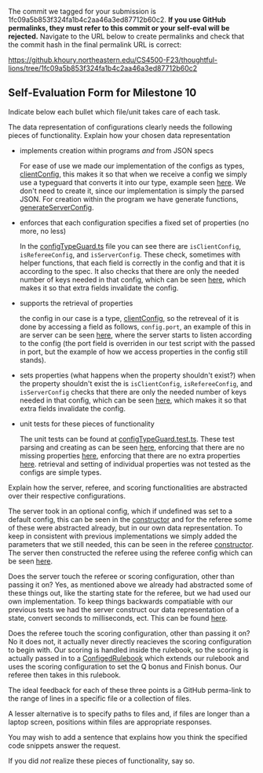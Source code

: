 The commit we tagged for your submission is 1fc09a5b853f324fa1b4c2aa46a3ed87712b60c2.
**If you use GitHub permalinks, they must refer to this commit or your self-eval will be rejected.**
Navigate to the URL below to create permalinks and check that the commit hash in the final permalink URL is correct:

https://github.khoury.northeastern.edu/CS4500-F23/thoughtful-lions/tree/1fc09a5b853f324fa1b4c2aa46a3ed87712b60c2

## Self-Evaluation Form for Milestone 10

Indicate below each bullet which file/unit takes care of each task.

The data representation of configurations clearly needs the following
pieces of functionality. Explain how your chosen data representation 

- implements creation within programs _and_ from JSON specs 

  For ease of use we made our implementation of the configs as types, [clientConfig](https://github.khoury.northeastern.edu/CS4500-F23/thoughtful-lions/blob/1fc09a5b853f324fa1b4c2aa46a3ed87712b60c2/Q/src/json/config/clientConfig.ts#L24-L30), this makes it so that when we receive a config we simply use a typeguard that converts it into our type, example seen [here](https://github.khoury.northeastern.edu/CS4500-F23/thoughtful-lions/blob/1fc09a5b853f324fa1b4c2aa46a3ed87712b60c2/Q/src/electron/main/configRunner.ts#L48). We don't need to create it, since our implementation is simply the parsed JSON. For creation within the program we have generate functions, [generateServerConfig](https://github.khoury.northeastern.edu/CS4500-F23/thoughtful-lions/blob/1fc09a5b853f324fa1b4c2aa46a3ed87712b60c2/Q/src/json/config/serverConfig.ts#L33-L49).

- enforces that each configuration specifies a fixed set of properties (no more, no less)
  
  In the [configTypeGuard.ts](https://github.khoury.northeastern.edu/CS4500-F23/thoughtful-lions/blob/1fc09a5b853f324fa1b4c2aa46a3ed87712b60c2/Q/src/json/config/configTypeGuard.ts#L6-L161) file you can see there are `isClientConfig`, `isRefereeConfig`, and `isServerConfig`. These check, sometimes with helper functions, that each field is correctly in the config and that it is according to the spec. It also checks that there are only the needed number of keys needed in that config, which can be seen [here](https://github.khoury.northeastern.edu/CS4500-F23/thoughtful-lions/blob/1fc09a5b853f324fa1b4c2aa46a3ed87712b60c2/Q/src/json/config/configTypeGuard.ts#L72), which makes it so that extra fields invalidate the config. 
  
- supports the retrieval of properties 
  
  the config in our case is a type, [clientConfig](https://github.khoury.northeastern.edu/CS4500-F23/thoughtful-lions/blob/1fc09a5b853f324fa1b4c2aa46a3ed87712b60c2/Q/src/json/config/clientConfig.ts#L24-L30), so the retreveal of it is done by accessing a field as follows, `config.port`, an example of this in are server can be seen [here](https://github.khoury.northeastern.edu/CS4500-F23/thoughtful-lions/blob/1fc09a5b853f324fa1b4c2aa46a3ed87712b60c2/Q/src/remote/server/server.ts#L59), where the server starts to listen according to the config (the port field is overriden in our test script with the passed in port, but the example of how we access properties in the config still stands). 

- sets properties (what happens when the property shouldn't exist?) 
  when the property shouldn't exist the is `isClientConfig`, `isRefereeConfig`, and `isServerConfig` checks that there are only the needed number of keys needed in that config, which can be seen [here](https://github.khoury.northeastern.edu/CS4500-F23/thoughtful-lions/blob/1fc09a5b853f324fa1b4c2aa46a3ed87712b60c2/Q/src/json/config/configTypeGuard.ts#L72), which makes it so that extra fields invalidate the config.

- unit tests for these pieces of functionality

  The unit tests can be found at [configTypeGuard.test.ts](https://github.khoury.northeastern.edu/CS4500-F23/thoughtful-lions/blob/1fc09a5b853f324fa1b4c2aa46a3ed87712b60c2/Q/src/json/config/configTypeGuard.test.ts). These test parsing and creating as can be seen [here](https://github.khoury.northeastern.edu/CS4500-F23/thoughtful-lions/blob/1fc09a5b853f324fa1b4c2aa46a3ed87712b60c2/Q/src/json/config/configTypeGuard.test.ts#L44-L63), enforcing that there are no missing properties [here](https://github.khoury.northeastern.edu/CS4500-F23/thoughtful-lions/blob/1fc09a5b853f324fa1b4c2aa46a3ed87712b60c2/Q/src/json/config/configTypeGuard.test.ts#L227-L270), enforcing that there are no extra properties [here](https://github.khoury.northeastern.edu/CS4500-F23/thoughtful-lions/blob/1fc09a5b853f324fa1b4c2aa46a3ed87712b60c2/Q/src/json/config/configTypeGuard.test.ts#L272-L290). retrieval and setting of individual properties was not tested as the configs are simple types.

Explain how the server, referee, and scoring functionalities are abstracted
over their respective configurations.

The server took in an optional config, which if undefined was set to a default config, this can be seen in the [constructor](https://github.khoury.northeastern.edu/CS4500-F23/thoughtful-lions/blob/1fc09a5b853f324fa1b4c2aa46a3ed87712b60c2/Q/src/remote/server/server.ts#L41) and for the referee some of these were abstracted already, but in our own data representation. To keep in consistent with previous implementations we simply added the parameters that we still needed, this can be seen in the referee [constructor](https://github.khoury.northeastern.edu/CS4500-F23/thoughtful-lions/blob/1fc09a5b853f324fa1b4c2aa46a3ed87712b60c2/Q/src/referee/referee.ts#L86-L90). The server then constructed the referee using the referee config which can be seen [here](https://github.khoury.northeastern.edu/CS4500-F23/thoughtful-lions/blob/1fc09a5b853f324fa1b4c2aa46a3ed87712b60c2/Q/src/remote/server/server.ts#L160-L176).

Does the server touch the referee or scoring configuration, other than
passing it on?
Yes, as mentioned above we already had abstracted some of these things out, like the starting state for the referee, but we had used our own implementation. To keep things backwards compatiable with our previous tests we had the server construct our data representation of a state, convert seconds to milliseconds, ect. This can be found [here](https://github.khoury.northeastern.edu/CS4500-F23/thoughtful-lions/blob/1fc09a5b853f324fa1b4c2aa46a3ed87712b60c2/Q/src/remote/server/server.ts#L160-L176).

Does the referee touch the scoring configuration, other than passing
it on?
No it does not, it actually never directly reacieves the scoring configuration to begin with. Our scoring is handled inside the rulebook, so the scoring is actually passed in to a [ConfigedRulebook](https://github.khoury.northeastern.edu/CS4500-F23/thoughtful-lions/blob/1fc09a5b853f324fa1b4c2aa46a3ed87712b60c2/Q/src/remote/server/server.ts#L169-L172) which extends our rulebook and uses the scoring configuration to set the Q bonus and Finish bonus. Our referee then takes in this rulebook.

The ideal feedback for each of these three points is a GitHub
perma-link to the range of lines in a specific file or a collection of
files.

A lesser alternative is to specify paths to files and, if files are
longer than a laptop screen, positions within files are appropriate
responses.

You may wish to add a sentence that explains how you think the
specified code snippets answer the request.

If you did *not* realize these pieces of functionality, say so.

